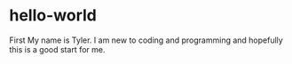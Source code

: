 # hello-world
First
My name is Tyler. I am new to coding and programming and hopefully this is a good start for me.

